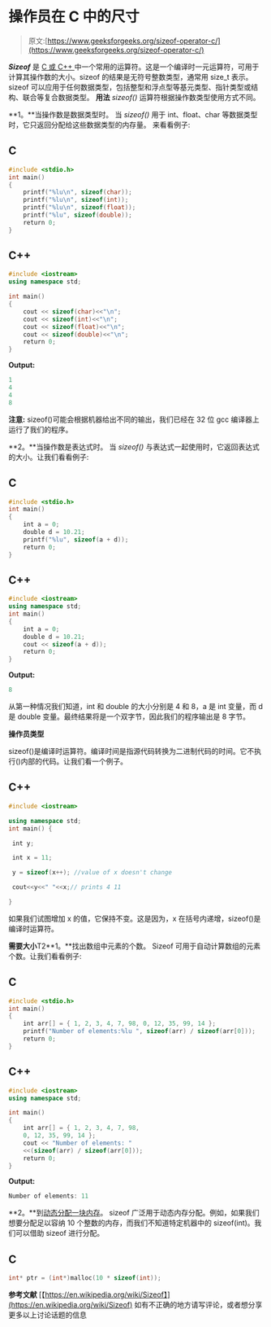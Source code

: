 # 操作员在 C 中的尺寸

> 原文:[https://www.geeksforgeeks.org/sizeof-operator-c/](https://www.geeksforgeeks.org/sizeof-operator-c/)

***Sizeof*** 是 [C 或 C++ ](https://www.geeksforgeeks.org/c-programming-language/) 中一个常用的运算符。这是一个编译时一元运算符，可用于计算其操作数的大小。sizeof 的结果是无符号整数类型，通常用 size_t 表示。sizeof 可以应用于任何数据类型，包括整型和浮点型等基元类型、指针类型或结构、联合等复合数据类型。
**用法**
*sizeof()* 运算符根据操作数类型使用方式不同。

**1。**当操作数是数据类型时。
当 *sizeof()* 用于 int、float、char 等数据类型时，它只返回分配给这些数据类型的内存量。
来看看例子:

## C

```cpp
#include <stdio.h>
int main()
{
    printf("%lu\n", sizeof(char));
    printf("%lu\n", sizeof(int));
    printf("%lu\n", sizeof(float));
    printf("%lu", sizeof(double));
    return 0;
}
```

## C++

```cpp
#include <iostream>
using namespace std;

int main()
{
    cout << sizeof(char)<<"\n";
    cout << sizeof(int)<<"\n";
    cout << sizeof(float)<<"\n";
    cout << sizeof(double)<<"\n";
    return 0;
}
```

**Output:** 

```cpp
1
4
4
8
```

**注意:** sizeof()可能会根据机器给出不同的输出，我们已经在 32 位 gcc 编译器上运行了我们的程序。

**2。**当操作数是表达式时。
当 *sizeof()* 与表达式一起使用时，它返回表达式的大小。让我们看看例子:

## C

```cpp
#include <stdio.h>
int main()
{
    int a = 0;
    double d = 10.21;
    printf("%lu", sizeof(a + d));
    return 0;
}
```

## C++

```cpp
#include <iostream>
using namespace std;
int main()
{
    int a = 0;
    double d = 10.21;
    cout << sizeof(a + d));
    return 0;
}
```

**Output:** 

```cpp
8
```

从第一种情况我们知道，int 和 double 的大小分别是 4 和 8，a 是 int 变量，而 d 是 double 变量。最终结果将是一个双字节，因此我们的程序输出是 8 字节。

**操作员类型**

sizeof()是编译时运算符。编译时间是指源代码转换为二进制代码的时间。它不执行()内部的代码。让我们看一个例子。

## C++

```cpp
#include <iostream>

using namespace std;
int main() {

 int y;

 int x = 11;

 y = sizeof(x++); //value of x doesn't change

 cout<<y<<" "<<x;// prints 4 11

}
```

如果我们试图增加 x 的值，它保持不变。这是因为，x 在括号内递增，sizeof()是编译时运算符。

**需要大小**T2**1。**找出数组中元素的个数。
Sizeof 可用于自动计算数组的元素个数。让我们看看例子:

## C

```cpp
#include <stdio.h>
int main()
{
    int arr[] = { 1, 2, 3, 4, 7, 98, 0, 12, 35, 99, 14 };
    printf("Number of elements:%lu ", sizeof(arr) / sizeof(arr[0]));
    return 0;
}
```

## C++

```cpp
#include <iostream>
using namespace std;

int main()
{
    int arr[] = { 1, 2, 3, 4, 7, 98,
    0, 12, 35, 99, 14 };
    cout << "Number of elements: "
    <<(sizeof(arr) / sizeof(arr[0]));
    return 0;
}
```

**Output:** 

```cpp
Number of elements: 11
```

**2。**到[动态分配一块内存](https://www.geeksforgeeks.org/dynamic-memory-allocation-in-c-using-malloc-calloc-free-and-realloc/)。
sizeof 广泛用于动态内存分配。例如，如果我们想要分配足以容纳 10 个整数的内存，而我们不知道特定机器中的 sizeof(int)。我们可以借助 sizeof 进行分配。

## C

```cpp
int* ptr = (int*)malloc(10 * sizeof(int));
```

**参考文献**
[【https://en.wikipedia.org/wiki/Sizeof】](https://en.wikipedia.org/wiki/Sizeof)
如有不正确的地方请写评论，或者想分享更多以上讨论话题的信息